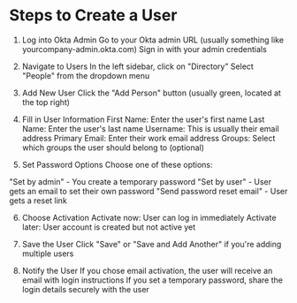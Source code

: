 # Steps to Create a User
1. Log into Okta Admin
Go to your Okta admin URL (usually something like yourcompany-admin.okta.com)
Sign in with your admin credentials

2. Navigate to Users
In the left sidebar, click on "Directory"
Select "People" from the dropdown menu

3. Add New User
Click the "Add Person" button (usually green, located at the top right)

4. Fill in User Information
First Name: Enter the user's first name
Last Name: Enter the user's last name
Username: This is usually their email address
Primary Email: Enter their work email address
Groups: Select which groups the user should belong to (optional)

5. Set Password Options
Choose one of these options:

"Set by admin" - You create a temporary password
"Set by user" - User gets an email to set their own password
"Send password reset email" - User gets a reset link


6. Choose Activation
Activate now: User can log in immediately
Activate later: User account is created but not active yet

7. Save the User
Click "Save" or "Save and Add Another" if you're adding multiple users

8. Notify the User
If you chose email activation, the user will receive an email with login instructions
If you set a temporary password, share the login details securely with the user
